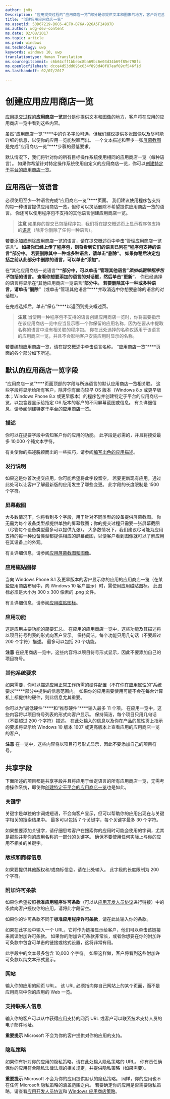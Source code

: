 ```yaml
---
author: jnHs
Description: "应用提交过程的“应用商店一览”部分是你提供文本和图像的地方，客户将在应用的应用商店一览中看到这些内容。"
title: "创建应用应用商店一览"
ms.assetid: 50D67219-B6C6-4EF0-B76A-926A5F24997D
ms.author: wdg-dev-content
ms.date: 02/08/2017
ms.topic: article
ms.prod: windows
ms.technology: uwp
keywords: windows 10, uwp
translationtype: Human Translation
ms.sourcegitcommit: c6b64cff1bbebc8ba69bc6e03d34b69f85e798fc
ms.openlocfilehash: dcce4d53dd095c634f893d40f87eaf69cf546f1d
ms.lasthandoff: 02/07/2017

---
```


# <a name="create-app-store-listings"></a>创建应用应用商店一览


[应用提交过程](app-submissions.md)的**应用商店一览**部分是你提供文本和[图像](app-screenshots-and-images.md)的地方，客户将在应用的应用商店一览中看到这些内容。

虽然“应用商店一览”****中的许多字段可选，但我们建议提供多张图像以及尽可能详细的信息，以便你的应用一览能脱颖而出。 一个文本描述和至少一张[屏幕截图](app-screenshots-and-images.md)是完成“应用商店一览”****步骤的最低要求。

默认情况下，我们将针对你的所有目标操作系统使用相同的应用商店一览（每种语言）。 如果你希望针对特定操作系统使用自定义的应用商店一览，你可以[创建特定于平台的应用商店一览](create-platform-specific-store-listings.md)。

## <a name="store-listing-languages"></a>应用商店一览语言

必须使用至少一种语言完成“应用商店一览”****页面。 我们建议使用程序包支持的每一种语言提供应用商店一览，但你可以灵活删除不希望提供应用商店一览的语言。 你还可以使用程序包不支持的其他语言创建应用商店一览。

> **注意**  如果你的提交已包括程序包，我们将在提交概述页上显示程序包支持的[语言](supported-languages.md)（除非你删除了任何一种语言）。

若要添加或删除应用商店一览的语言，请在提交概述页中单击“管理应用商店一览语言”****。 如果你已经上传了程序包，则将看到它们的语言已列在“程序包支持的语言”****部分中。 若要删除其中一种或多种语言，请单击“删除”****。 如果你稍后决定包括之前从此部分中删除的语言，可以单击“添加”****。

在“其他应用商店一览语言”****部分中，可以单击“管理其他语言”****添加或删除程序包*不*包括的语言。 查看你想要添加的语言的对话框，然后单击“更新”****。 你已经选择的语言将显示在“其他应用商店一览语言”****部分中。 若要删除其中一种或多种语言，请单击“删除”****（或单击“管理其他语言”****并取消选中你想要删除的语言的对话框）。

在完成选择后，单击“保存”****以返回到提交概述页。

> **注意** 当使用一种程序包不支持的语言创建应用商店一览时，你将需要指示在该应用商店一览中应当显示哪一个你保留的应用名称，因为在要从中提取名称的语言中没有相关联的程序包。 你在此处选择的名称仅适用于该语言的应用商店一览，并且不会影响客户安装应用时显示的名称。

若要编辑应用商店一览，请在提交概述中单击语言名称。 “应用商店一览”****页面的各个部分如下所述。

## <a name="default-store-listing-fields"></a>默认的应用商店一览字段

“应用商店一览”****页面顶部的字段与所选语言的默认应用商店一览相关联。 这些字段将显示给所有客户，除非你有面向较早 OS 版本（Windows 8.x 或更早版本；Windows Phone 8.x 或更早版本）的程序包并创建特定于平台的应用商店一览，以包含要显示给指定 OS 版本的客户的不同屏幕截图或信息。 有关详细信息，请参阅[创建特定于平台的应用商店一览](create-platform-specific-store-listings.md)。

### <a name="description"></a>描述

你可以在提要字段中告知客户你的应用的功能。 此字段是必需的，并且将接受最多 10,000 个纯文本字符。

有关使你的描述脱颖而出的一些技巧，请参阅[编写出色的应用描述](write-a-great-app-description.md)。

### <a name="release-notes"></a>发行说明

如果这是你首次提交应用，你可能希望将此字段留空。 若要更新现有应用，通过此处可以让客户了解最新版的应用发生了哪些变更。 此字段的长度限制是 1500 个字符。

### <a name="screenshots"></a>屏幕截图

大多数情况下，你将看到多个字段，用于针对不同类型的设备提供屏幕截图。 你无需为每个设备类型都提供单独的屏幕截图；你的提交过程只需要一张屏幕截图（尽管每个设备类型最多可以提供九张）。 大多数情况下，我们建议尽可能为应用支持的每一种设备类型都提供相应的屏幕截图，以便客户看到图像就可以了解应用在其设备上的外观。

有关详细信息，请参阅[应用屏幕截图和图像](app-screenshots-and-images.md)。

### <a name="app-tile-icon"></a>应用磁贴图标

当向 Windows Phone 8.1 及更早版本的客户显示你的应用的应用商店一览（在某些应用商店布局中，向 Windows 10 客户显示）时，需使用应用磁贴图标。 此图标必须是大小为 300 x 300 像素的 .png 文件。

有关详细信息，请参阅[应用磁贴图标](app-screenshots-and-images.md#app-tile-icon)。

### <a name="app-features"></a>应用功能

这是应用主要功能的简要汇总。 在应用的应用商店一览中，这些功能及其描述将以项目符号列表的形式向客户显示。 保持简洁，每个功能只用几句话（不要超过 200 个字符）描述。 最多可以包括 20 个功能。

**注意**  在应用商店一览中，这些内容将以项目符号形式显示，因此不要添加自己的项目符号。

### <a name="additional-system-requirements"></a>其他系统要求

如果需要，你可以描述应用正常工作所需的硬件配置（不在你在[应用属性](enter-app-properties.md#system-requirements)的“系统要求”****部分中提供的信息范围内。 如果你的应用需要使用可能不会在每台计算机上都提供的硬件，则此信息尤其重要。

 你可以为“最低硬件”****和“推荐硬件”****输入最多 11 个项。  在应用一览中，这些内容将以项目符号列表的形式向客户显示。 保持简洁，每个项目只用几句话（不要超过 200 个字符）描述。 在此处输入的信息以及你在产品的属性页上指示的要求将显示给 Windows 10 版本 1607 或更高版本上查看应用的应用商店一览的客户。

**注意**  在一览中，这些内容将以项目符号形式显示，因此不要添加自己的项目符号。

## <a name="shared-fields"></a>共享字段

下面所述的项目都是共享字段并且将应用于给定语言的所有应用商店一览，无需考虑操作系统，即使你[创建特定于平台的应用商店一览](create-platform-specific-store-listings.md)也是如此。

### <a name="keywords"></a>关键字

关键字是单独的字词或短语，不会向客户显示，但可以帮助你的应用出现在与关键字相关的搜索结果中。 最多可以包括 7 个关键字，每个关键字最多 30 个字符。

如果想要添加关键字，请仔细思考客户在搜索你的应用时可能会使用的字词，尤其是那些并非你的应用名称的一部分的关键字。 确保不要使用任何实际上与你的应用不相关的关键字。

### <a name="copyright-and-trademark-info"></a>版权和商标信息

如果要提供其他版权和/或商标信息，请在此处输入。 此字段的长度限制为 200 个字符。

### <a name="additional-license-terms"></a>附加许可条款

如果你希望按照**标准应用程序许可条款**（可以从[应用开发人员协议](https://msdn.microsoft.com/library/windows/apps/hh694058)进行链接）中的条款向客户授权你的应用，请将此字段留空。

如果你的许可条款不同于**标准应用程序许可条款**，请在此处输入你的条款。

如果在此字段中输入一个 URL，它将作为链接显示给客户，他们可以单击该链接来阅读附加许可条款。 如果你的附加许可条款非常长，或者你想要在你的附加许可条款中包含可单击的链接或格式设置，这将非常有用。

此字段中的文本最多包含 10,000 个字符。 如果这样做，客户将看到这些附加许可条款以纯文本形式显示。

### <a name="website"></a>网站

输入你的应用的网页 URL。 该 URL 必须指向你自己网站上的某个页面，而不是应用商店中你的应用的 Web 一览。

### <a name="support-contact-info"></a>支持联系人信息

输入你的客户可以从中获得应用支持的网页 URL 或客户可以联系技术支持人员的电子邮件地址。

**重要提示**  Microsoft 不会为你的客户提供对你的应用的支持。

### <a name="privacy-policy"></a>隐私策略

如果你有针对你的应用的隐私策略，请在此处输入隐私策略的 URL。 你有责任确保你的应用符合隐私法律法规的相关规定，并提供隐私策略（如果需要）。

**重要提示**  Microsoft 不会为你的应用提供默认的隐私策略。 同样，你的应用也不在任何 Microsoft 隐私策略的涵盖范围之内。 若要确定你的应用是否需要隐私策略，请查看[应用开发人员协议](https://msdn.microsoft.com/library/windows/apps/hh694058)和 [Windows 应用商店策略](https://msdn.microsoft.com/library/windows/apps/dn764944.aspx#pol_10_5_1)。

